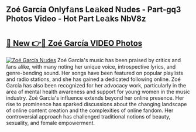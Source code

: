 ## Zoé García Onlyf𝚊ns Le𝚊ked N𝚞des - Part-gq3 Photos Video - Hot Part Le𝚊ks NbV8z

# <h2><a href="http://ac23421.deff.icu/?id=Zo%c3%a9+Garc%c3%ada">🔗 New 👉🔴 Zoé García VIDEO Photos</a></h2>

[![Zoé García N𝚞des](https://i.imgur.com/rIISA9y.gif)](http://ac23421.deff.icu/?id=Zo%c3%a9+Garc%c3%ada)
Zoé García's music has been praised by critics and fans alike, with many noting her unique voice, introspective lyrics, and genre-bending sound. Her songs have been featured on popular playlists and radio stations, and she has gained a dedicated following online. Zoé García has also been recognized for her advocacy work, particularly in the area of mental health awareness and support for young women in the music industry. Zoé García's influence extends beyond her online presence. Her rise to prominence has sparked discussions about the changing landscape of online content creation and the complexities of online fandom. Her controversial approach has challenged traditional notions of beauty, sexuality, and female empowerment.
